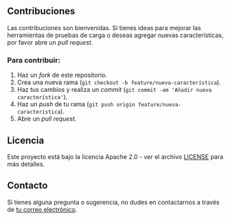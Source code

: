 
## Contribuciones

Las contribuciones son bienvenidas. Si tienes ideas para mejorar las herramientas de pruebas de carga o deseas agregar nuevas características, por favor abre un _pull request_.

### Para contribuir:

1. Haz un _fork_ de este repositorio.
2. Crea una nueva rama (`git checkout -b feature/nueva-característica`).
3. Haz tus cambios y realiza un _commit_ (`git commit -am 'Añadir nueva característica'`).
4. Haz un _push_ de tu rama (`git push origin feature/nueva-característica`).
5. Abre un _pull request_.

## Licencia

Este proyecto está bajo la licencia Apache 2.0 - ver el archivo [LICENSE](LICENSE) para más detalles.

## Contacto

Si tienes alguna pregunta o sugerencia, no dudes en contactarnos a través de [tu correo electrónico](mailto:matiasponte20@gmail.com).
